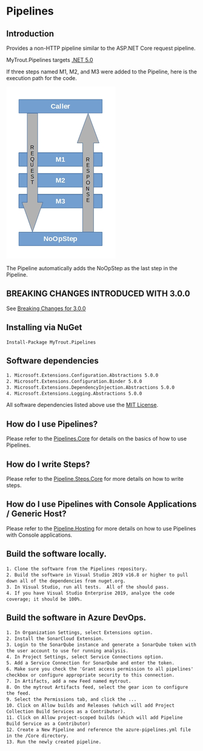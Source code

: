 # Pipelines

## Introduction
Provides a non-HTTP pipeline similar to the ASP.NET Core request pipeline.

MyTrout.Pipelines targets [.NET 5.0](https://dotnet.microsoft.com/download/dotnet/5.0)

If three steps named M1, M2, and M3 were added to the Pipeline, here is the execution path for the code.

![](./Core/pipeline-drawing.jpg)

The Pipeline automatically adds the NoOpStep as the last step in the Pipeline.

## BREAKING CHANGES INTRODUCED WITH 3.0.0

See [Breaking Changes for 3.0.0](./docs/breaking-changes-3-0-0.md)

## Installing via NuGet

    Install-Package MyTrout.Pipelines

## Software dependencies
    1. Microsoft.Extensions.Configuration.Abstractions 5.0.0
    2. Microsoft.Extensions.Configuration.Binder 5.0.0
    3. Microsoft.Extensions.DependencyInjection.Abstractions 5.0.0
    4. Microsoft.Extensions.Logging.Abstractions 5.0.0

All software dependencies listed above use the [MIT License](https://licenses.nuget.org/MIT).

## How do I use Pipelines?
Please refer to the [Pipelines.Core](./Core/README.md) for details on the basics of how to use Pipelines.

## How do I write Steps?
Please refer to the [Pipeline.Steps.Core](./Steps/Core/README.md) for more details on how to write steps.

## How do I use Pipelines with Console Applications / Generic Host?
Please refer to the [Pipeline.Hosting](./Hosting/README.md) for more details on how to use Pipelines with Console applications.

## Build the software locally.
    1. Clone the software from the Pipelines repository.
    2. Build the software in Visual Studio 2019 v16.8 or higher to pull down all of the dependencies from nuget.org.
    3. In Visual Studio, run all tests.  All of the should pass.
    4. If you have Visual Studio Enterprise 2019, analyze the code coverage; it should be 100%.

## Build the software in Azure DevOps.
    1. In Organization Settings, select Extensions option.
    2. Install the SonarCloud Extension.
    3. Login to the SonarQube instance and generate a SonarQube token with the user account to use for running analysis.
    4. In Project Settings, select Service Connections option.
    5. Add a Service Connection for SonarQube and enter the token.
    6. Make sure you check the 'Grant access permission to all pipelines' checkbox or configure appropriate security to this connection.
    7. In Artifacts, add a new Feed named mytrout.
    8. On the mytrout Artifacts feed, select the gear icon to configure the feed.
    9. Select the Permissions tab, and click the ...
    10. Click on Allow builds and Releases (which will add Project Collection Build Services as a Contributor).
    11. Click on Allow project-scoped builds (which will add Pipeline Build Service as a Contributor)
    12. Create a New Pipeline and reference the azure-pipelines.yml file in the /Core directory.
    13. Run the newly created pipeline.
